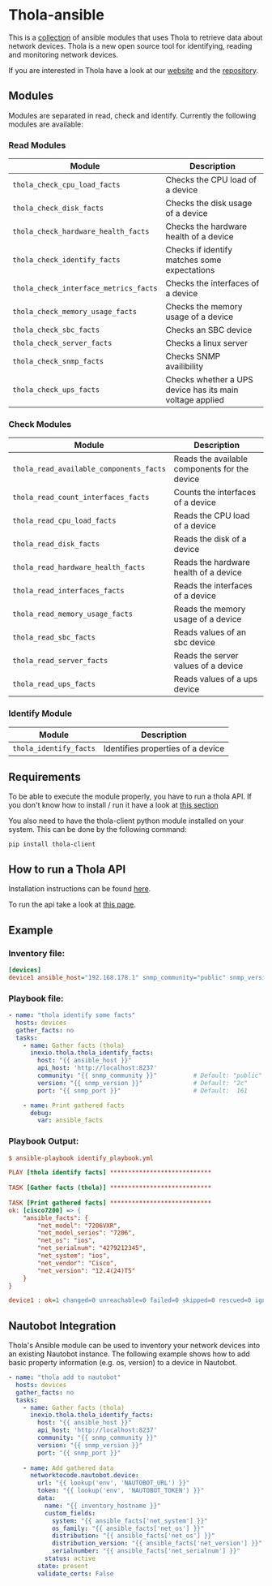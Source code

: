 # Thola-ansible

This is a [collection](https://galaxy.ansible.com/inexio/thola) of ansible modules that uses Thola to retrieve data about network devices.
Thola is a new open source tool for identifying, reading and monitoring network devices.

If you are interested in Thola have a look at our [website](https://thola.io/) and
the [repository](https://github.com/inexio/thola).

## Modules
Modules are separated in read, check and identify. Currently the following modules are available:

### Read Modules

Module                                   | Description
-----------------------------------------|---------------------------------------------------------
``thola_check_cpu_load_facts``           | Checks the CPU load of a device
``thola_check_disk_facts``               | Checks the disk usage of a device
``thola_check_hardware_health_facts``    | Checks the hardware health of a device
``thola_check_identify_facts``           | Checks if identify matches some expectations
``thola_check_interface_metrics_facts``  | Checks the interfaces of a device
``thola_check_memory_usage_facts``       | Checks the memory usage of a device
``thola_check_sbc_facts``                | Checks an SBC device
``thola_check_server_facts``             | Checks a linux server
``thola_check_snmp_facts``               | Checks SNMP availibility
``thola_check_ups_facts``                | Checks whether a UPS device has its main voltage applied

### Check Modules

Module                                    | Description
------------------------------------------|---------------------------------------------------------
``thola_read_available_components_facts`` | Reads the available components for the device
``thola_read_count_interfaces_facts``     | Counts the interfaces of a device
``thola_read_cpu_load_facts``             | Reads the CPU load of a device
``thola_read_disk_facts``                 | Reads the disk of a device
``thola_read_hardware_health_facts``      | Reads the hardware health of a device
``thola_read_interfaces_facts``           | Reads the interfaces of a device
``thola_read_memory_usage_facts``         | Reads the memory usage of a device
``thola_read_sbc_facts``                  | Reads values of an sbc device
``thola_read_server_facts``               | Reads the server values of a device
``thola_read_ups_facts``                  | Reads values of a ups device

### Identify Module

Module                   | Description
-------------------------|---------------------------------------------------------
``thola_identify_facts`` | Identifies properties of a device

## Requirements
To be able to execute the module properly, you have to run a thola API.
If you don't know how to install / run it have a look at [this section](https://github.com/inexio/thola-ansible#how-to-run-a-thola-api)

You also need to have the thola-client python module installed on your system.
This can be done by the following command:

    pip install thola-client

## How to run a Thola API

Installation instructions can be found [here](https://docs.thola.io/getting-started/installing-the-binaries/).

To run the api take a look at [this page](https://docs.thola.io/getting-started/api-mode/).

## Example
### Inventory file:
```INI
[devices]
device1 ansible_host="192.168.178.1" snmp_community="public" snmp_version="2c" snmp_port=161
```
### Playbook file:
```YAML
- name: "thola identify some facts"
  hosts: devices
  gather_facts: no
  tasks:
    - name: Gather facts (thola)
      inexio.thola.thola_identify_facts:
        host: "{{ ansible_host }}"
        api_host: 'http://localhost:8237'
        community: "{{ snmp_community }}"          # Default: "public"
        version: "{{ snmp_version }}"              # Default: "2c"
        port: "{{ snmp_port }}"                    # Default:  161

    - name: Print gathered facts
      debug:
        var: ansible_facts
```

### Playbook Output:
```INI
$ ansible-playbook identify_playbook.yml

PLAY [thola identify facts] ****************************
                                                 
TASK [Gather facts (thola)] ****************************
                                               
TASK [Print gathered facts] ****************************
ok: [cisco7200] => {
    "ansible_facts": {
        "net_model": "7206VXR",
        "net_model_series": "7206",
        "net_os": "ios",
        "net_serialnum": "4279212345",
        "net_system": "ios",
        "net_vendor": "Cisco",
        "net_version": "12.4(24)T5"
    }
}

device1 : ok=1 changed=0 unreachable=0 failed=0 skipped=0 rescued=0 ignored=0
```

## Nautobot Integration

Thola's Ansible module can be used to inventory your network devices into an existing Nautobot instance.
The following example shows how to add basic property information (e.g. os, version) to a device in Nautobot.

```YAML
- name: "thola add to nautobot"
  hosts: devices
  gather_facts: no
  tasks:
    - name: Gather facts (thola)
      inexio.thola.thola_identify_facts:
        host: "{{ ansible_host }}"
        api_host: 'http://localhost:8237'
        community: "{{ snmp_community }}"
        version: "{{ snmp_version }}"
        port: "{{ snmp_port }}"
        
    - name: Add gathered data
      networktocode.nautobot.device:
        url: "{{ lookup('env', 'NAUTOBOT_URL') }}"
        token: "{{ lookup('env', 'NAUTOBOT_TOKEN') }}"
        data:
          name: "{{ inventory_hostname }}"
          custom_fields:
            system: "{{ ansible_facts['net_system'] }}"
            os_family: "{{ ansible_facts['net_os'] }}"
            distribution: "{{ ansible_facts['net_os'] }}"
            distribution_version: "{{ ansible_facts['net_version'] }}"
            serialnumber: "{{ ansible_facts['net_serialnum'] }}"
          status: active
        state: present
        validate_certs: False
```
